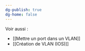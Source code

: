 ```yaml
---
dg-publish: true
dg-home: false
---
```

Voir aussi : 
- [[Mettre un port dans un VLAN]]
- [[Création de VLAN (IOS)]]
